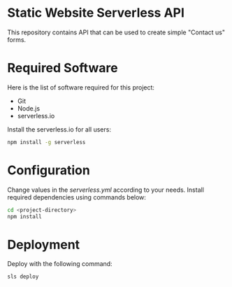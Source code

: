 # Static Website Serverless API

This repository contains API that can be used to create simple "Contact us"
forms.


# Required Software
Here is the list of software required for this project:

* Git
* Node.js
* serverless.io

Install the serverless.io for all users:

```bash
npm install -g serverless
```

# Configuration

Change values in the *serverless.yml* according to your needs.
Install required dependencies using commands below:

```bash
cd <project-directory>
npm install
```

# Deployment
Deploy with the following command:

```bash
sls deploy
```
